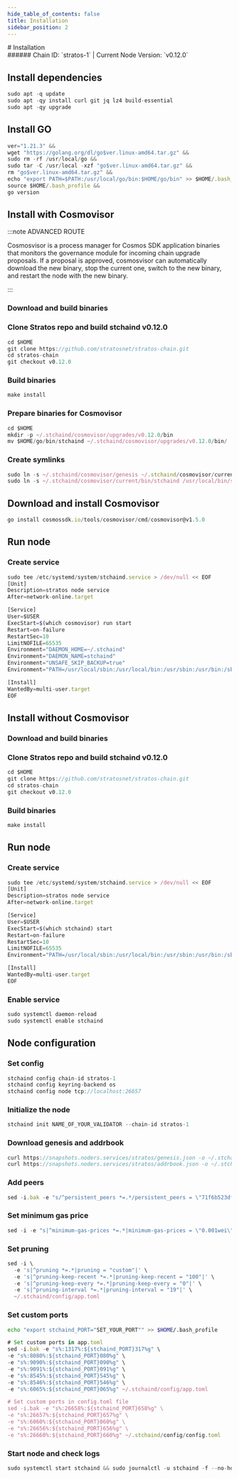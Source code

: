 ```yaml
---
hide_table_of_contents: false
title: Installation
sidebar_position: 2
---
```


<div class="h1-with-icon icon-stratos">
# Installation
</div>
###### Chain ID: `stratos-1` | Current Node Version: `v0.12.0`

## Install dependencies

```js
sudo apt -q update
sudo apt -qy install curl git jq lz4 build-essential
sudo apt -qy upgrade
```

## Install GO
```js
ver="1.21.3" &&
wget "https://golang.org/dl/go$ver.linux-amd64.tar.gz" &&
sudo rm -rf /usr/local/go &&
sudo tar -C /usr/local -xzf "go$ver.linux-amd64.tar.gz" &&
rm "go$ver.linux-amd64.tar.gz" &&
echo "export PATH=$PATH:/usr/local/go/bin:$HOME/go/bin" >> $HOME/.bash_profile &&
source $HOME/.bash_profile &&
go version
```

## Install with Cosmovisor
:::note ADVANCED ROUTE

Cosmosvisor is a process manager for Cosmos SDK application binaries that monitors the governance module for incoming chain upgrade proposals. If a proposal is approved, cosmosvisor can automatically download the new binary, stop the current one, switch to the new binary, and restart the node with the new binary.

:::
### Download and build binaries
### Clone Stratos repo and build stchaind v0.12.0
```js
cd $HOME
git clone https://github.com/stratosnet/stratos-chain.git
cd stratos-chain
git checkout v0.12.0
```

### Build binaries
```js
make install
```
### Prepare binaries for Cosmovisor
```js
cd $HOME
mkdir -p ~/.stchaind/cosmovisor/upgrades/v0.12.0/bin
mv $HOME/go/bin/stchaind ~/.stchaind/cosmovisor/upgrades/v0.12.0/bin/
```

### Create symlinks
```js
sudo ln -s ~/.stchaind/cosmovisor/genesis ~/.stchaind/cosmovisor/current -f
sudo ln -s ~/.stchaind/cosmovisor/current/bin/stchaind /usr/local/bin/stchaind -f
```

## Download and install Cosmovisor
```js
go install cosmossdk.io/tools/cosmovisor/cmd/cosmovisor@v1.5.0
```

## Run node
### Create service
```js
sudo tee /etc/systemd/system/stchaind.service > /dev/null << EOF
[Unit]
Description=stratos node service
After=network-online.target

[Service]
User=$USER
ExecStart=$(which cosmovisor) run start
Restart=on-failure
RestartSec=10
LimitNOFILE=65535
Environment="DAEMON_HOME=~/.stchaind"
Environment="DAEMON_NAME=stchaind"
Environment="UNSAFE_SKIP_BACKUP=true"
Environment="PATH=/usr/local/sbin:/usr/local/bin:/usr/sbin:/usr/bin:/sbin:/bin:/usr/games:/usr/local/games:/snap/bin:~/.stchaind/cosmovisor/current/bin"

[Install]
WantedBy=multi-user.target
EOF
```

## Install without Cosmovisor

### Download and build binaries
### Clone Stratos repo and build stchaind v0.12.0
```js
cd $HOME
git clone https://github.com/stratosnet/stratos-chain.git
cd stratos-chain
git checkout v0.12.0
```

### Build binaries
```js
make install
```

## Run node
### Create service
```js
sudo tee /etc/systemd/system/stchaind.service > /dev/null << EOF
[Unit]
Description=stratos node service
After=network-online.target

[Service]
User=$USER
ExecStart=$(which stchaind) start
Restart=on-failure
RestartSec=10
LimitNOFILE=65535
Environment="PATH=/usr/local/sbin:/usr/local/bin:/usr/sbin:/usr/bin:/sbin:/bin:/usr/games:/usr/local/games:/snap/bin"

[Install]
WantedBy=multi-user.target
EOF
```

### Enable service
```js
sudo systemctl daemon-reload
sudo systemctl enable stchaind
```

## Node configuration
### Set config
```js
stchaind config chain-id stratos-1
stchaind config keyring-backend os
stchaind config node tcp://localhost:26657
```

### Initialize the node
```js
stchaind init NAME_OF_YOUR_VALIDATOR --chain-id stratos-1
```

### Download genesis and addrbook
```js
curl https://snapshots.noders.services/stratos/genesis.json -o ~/.stchaind/config/genesis.json
curl https://snapshots.noders.services/stratos/addrbook.json -o ~/.stchaind/config/addrbook.json
```
### Add peers
```js
sed -i.bak -e "s/^persistent_peers *=.*/persistent_peers = \"71f6b523df0c5cbb1995a14e7eac46a9befcad37@stratos-rpc.noders.services:21856\"/" ~/.stchaind/config/config.toml
```

### Set minimum gas price
```js
sed -i -e "s|^minimum-gas-prices *=.*|minimum-gas-prices = \"0.001wei\"|" ~/.stchaind/config/app.toml
```
### Set pruning
```js
sed -i \
  -e 's|^pruning *=.*|pruning = "custom"|' \
  -e 's|^pruning-keep-recent *=.*|pruning-keep-recent = "100"|' \
  -e 's|^pruning-keep-every *=.*|pruning-keep-every = "0"|' \
  -e 's|^pruning-interval *=.*|pruning-interval = "19"|' \
  ~/.stchaind/config/app.toml
```

### Set custom ports

```bash
echo "export stchaind_PORT="SET_YOUR_PORT"" >> $HOME/.bash_profile
```

```js
# Set custom ports in app.toml
sed -i.bak -e "s%:1317%:${stchaind_PORT}317%g" \
-e "s%:8080%:${stchaind_PORT}080%g" \
-e "s%:9090%:${stchaind_PORT}090%g" \
-e "s%:9091%:${stchaind_PORT}091%g" \
-e "s%:8545%:${stchaind_PORT}545%g" \
-e "s%:8546%:${stchaind_PORT}546%g" \
-e "s%:6065%:${stchaind_PORT}065%g" ~/.stchaind/config/app.toml

# Set custom ports in config.toml file
sed -i.bak -e "s%:26658%:${stchaind_PORT}658%g" \
-e "s%:26657%:${stchaind_PORT}657%g" \
-e "s%:6060%:${stchaind_PORT}060%g" \
-e "s%:26656%:${stchaind_PORT}656%g" \
-e "s%:26660%:${stchaind_PORT}660%g" ~/.stchaind/config/config.toml
```

### Start node and check logs
```js
sudo systemctl start stchaind && sudo journalctl -u stchaind -f --no-hostname -o cat
```
